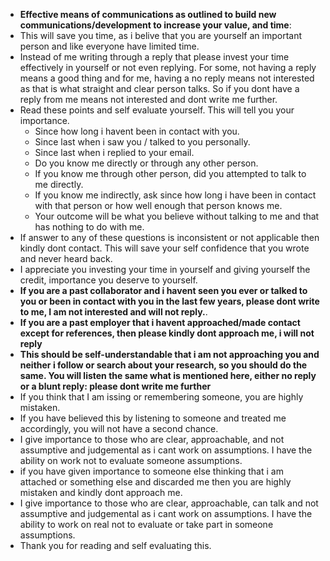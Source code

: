 <p align = "justify">

- **Effective means of communications as outlined to build new communications/development to increase your value, and time**:
- This will save you time, as i belive that you are yourself an important person and like everyone have limited time.
- Instead of me writing through a reply that please invest your time effectively in yourself or not even replying. For some, not having a reply means a good thing and for me, having a no reply means not interested as that is what straight and clear person talks. So if you dont have a reply from me means not interested and dont write me further. 
- Read these points and self evaluate yourself. This will tell you your importance. 
   - Since how long i havent been in contact with you. 
   - Since last when i saw you / talked to you personally.
   - Since last when i replied to your email.
   - Do you know me directly or through any other person.
   - If you know me through other person, did you attempted to talk to me directly.
   - If you know me indirectly, ask since how long i have been in contact with that person or how well enough that person knows me. 
   - Your outcome will be what you believe without talking to me and that has nothing to do with me.
- If answer to any of these questions is inconsistent or not applicable then kindly dont contact. This will save your self confidence that you wrote and never heard back. 
- I appreciate you investing your time in yourself and giving yourself the credit, importance you deserve to yourself.
- **If you are a past collaborator and i havent seen you ever or talked to you or been in contact with you in the last few years, please dont write to me, I am not interested and will not reply.**.
- **If you are a past employer that i havent approached/made contact except for references, then please kindly dont approach me, i will not reply**
- **This should be self-understandable that i am not approaching you and neither i follow or search about your research, so you should do the same. You will listen the same what is mentioned here, either no reply or a blunt reply: please dont write me further**
- If you think that I am issing or remembering someone, you are highly mistaken.
- If you have believed this by listening to someone and treated me accordingly, you will not have a second chance.
- I give importance to those who are clear, approachable, and not assumptive and judgemental as i cant work on assumptions. I have the ability on work not to evaluate someone assumptions.
- if you have given importance to someone else thinking that i am attached or something else and discarded me then you are highly mistaken and kindly dont approach me.
- I give importance to those who are clear, approachable, can talk and not assumptive and judgemental as i cant work on assumptions. I have the ability to work on real not to evaluate or take part in someone assumptions. 
- Thank you for reading and self evaluating this.




